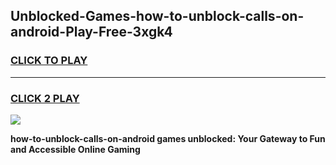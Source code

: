 
## Unblocked-Games-how-to-unblock-calls-on-android-Play-Free-3xgk4
<h3>
<a href="https://premium76.site?title=how-to-unblock-calls-on-android&ref=18A1">CLICK TO PLAY</a></h3>
<hr>

<h3>
<a href="https://premium76.site?title=how-to-unblock-calls-on-android&ref=18A1">CLICK 2 PLAY</a>
  
</h3>

<a href="https://premium76.site?title=how-to-unblock-calls-on-android&ref=18A1"><img src="https://clearcache.store/games.png"></a>


**how-to-unblock-calls-on-android games unblocked: Your Gateway to Fun and Accessible Online Gaming**

